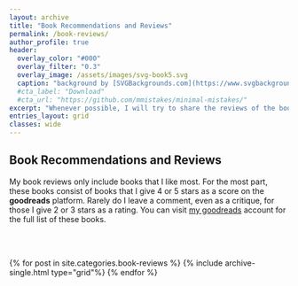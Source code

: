 ```yaml
---
layout: archive
title: "Book Recommendations and Reviews"
permalink: /book-reviews/
author_profile: true
header:
  overlay_color: "#000"
  overlay_filter: "0.3"
  overlay_image: /assets/images/svg-book5.svg
  caption: "background by [SVGBackgrounds.com](https://www.svgbackgrounds.com/)"
  #cta_label: "Download"
  #cta_url: "https://github.com/mmistakes/minimal-mistakes/"
excerpt: "Whenever possible, I will try to share the reviews of the books I have read."
entries_layout: grid
classes: wide
---
```


<h2>Book Recommendations and Reviews</h2>

My book reviews only include books that I like most. For the most part, these books consist of books that I give 4 or 5 stars as a score on the **goodreads** platform. Rarely do I leave a comment, even as a critique, for those I give 2 or 3 stars as a rating. You can visit [my goodreads](https://www.goodreads.com/user/show/88145705-hasan-elik) account for the full list of these books.

<br/><br/>


{% for post in site.categories.book-reviews %}
  {% include archive-single.html type="grid"%}
{% endfor %}

<!-- type="grid" ekleyince post'lara thumnail ekleniyor. Bak: https://github.com/mmistakes/minimal-mistakes/issues/892 -->
